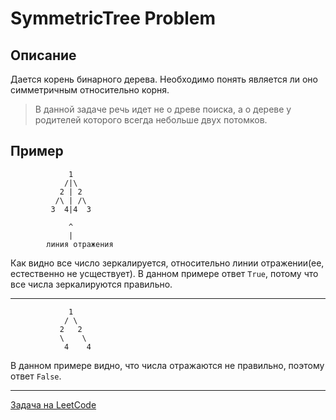 # SymmetricTree Problem

## Описание
Дается корень бинарного дерева. Необходимо понять является ли оно симметричным относительно корня.

> В данной задаче речь идет не о древе поиска, а о дереве у родителей которого всегда небольше двух потомков.


## Пример
```
             1
            /|\
           2 | 2
          /\ | /\
         3  4|4  3

             ^
             |
        линия отражения  
```
Как видно все число зеркалируется, относительно линии отражении(ее, естественно не усществует). 
В данном примере ответ `True`, потому что все числа зеркалируются правильно.

---
```
             1
            / \
           2   2
           \    \
            4    4
```
В данном примере видно, что числа отражаются не правильно, поэтому ответ `False`.

---
<a href="https://leetcode.com/problems/symmetric-tree/">Задача на LeetCode</a>